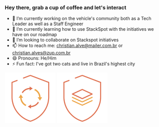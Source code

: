 ### Hey there, grab a cup of coffee and let's interact

- 🔭 I’m currently working on the vehicle's community both as a Tech Leader as well as a Staff Engineer
- 🌱 I’m currently learning how to use StackSpot with the initiatives we have on our roadmap
- 👯 I’m looking to collaborate on Stackspot initiatives
- 📫 How to reach me: christian.alve@mailer.com.br or christian.alves@zup.com.br
- 😄 Pronouns: He/Him
- ⚡ Fun fact: I've got two cats and live in Brazil's highest city

<img src='badges/ssdlc.png' alt='badges/ssdlc.png' width='160px' />
<img src='badges/regulatorios.png' alt='badges/regulatorios.png' width='160px' />

